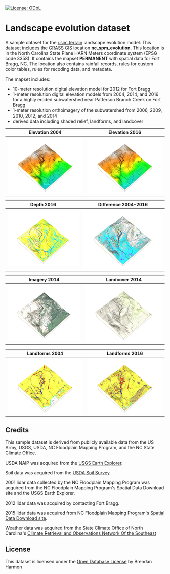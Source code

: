 [![License: ODbL](https://img.shields.io/badge/License-ODbL-brightgreen.svg)](https://opendatacommons.org/licenses/odbl/)

# Landscape evolution dataset
A sample dataset for the
[r.sim.terrain](https://github.com/baharmon/landscape_evolution)
landscape evolution model.
This dataset includes
the [GRASS GIS](grass.osgeo.org) location **nc_spm_evolution**.
This location is in the North Carolina State Plane HARN Meters
coordinate system (EPSG code 3358).
It contains the mapset **PERMANENT**
with spatial data for Fort Bragg, NC.
The location also contains
rainfall records,
rules for custom color tables,
rules for recoding data,
and metadata.

The mapset includes:
* 10-meter resolution digital elevation model for 2012 for Fort Bragg
* 1-meter resolution digital elevation models from 2004, 2014, and 2016
for a highly eroded subwatershed near Patterson Branch Creek on Fort Bragg
* 1-meter resolution orthoimagery of the subwatershed from 2006, 2009, 2010, 2012, and 2014
* derived data including shaded relief, landforms, and landcover

Elevation 2004 | Elevation 2016
:-------------------------:|:-------------------------:
<img src="images/sample_data_3d/colorized_skyview_2004.png"> | <img src="images/sample_data_3d/colorized_skyview_2016.png">

Depth 2016 | Difference 2004-2016
:-------------------------:|:-------------------------:
<img src="images/sample_data_3d/depth_2016.png"> | <img src="images/sample_data_3d/difference_2004_2016.png">

Imagery 2014 | Landcover 2014
:-------------------------:|:-------------------------:
<img src="images/sample_data_3d/naip_2014.png"> | <img src="images/sample_data_3d/landcover.png">

Landforms 2004 | Landforms 2016
:-------------------------:|:-------------------------:
<img src="images/sample_data_3d/landforms_2004.png"> | <img src="images/sample_data_3d/landforms_2016.png">

## Credits
This sample dataset is derived from publicly available data from
the US Army, USGS, USDA, NC Floodplain
Mapping Program, and the NC State Climate Office.

USDA NAIP was acquired from the
[USGS Earth Explorer](https://earthexplorer.usgs.gov/).

Soil data was acquired from the
[USDA Soil Survey](http://websoilsurvey.sc.egov.usda.gov/).

2001 lidar data collected by the NC Floodplain Mapping Program
was acquired from the NC Floodplain Mapping Program's
Spatial Data Download site and the USGS Earth Explorer.

2012 lidar data was acquired by contacting Fort Bragg.

2015 lidar data was acquired from NC Floodplain Mapping Program's
[Spatial Data Download site](https://rmp.nc.gov/sdd/).

Weather data was acquired from the State Climate Office of North Carolina's
[Climate Retrieval and Observations Network Of the Southeast](http://climate.ncsu.edu/cronos)

## License
This dataset is licensed under the
[Open Database License](https://opendatacommons.org/licenses/odbl/)
by Brendan Harmon
